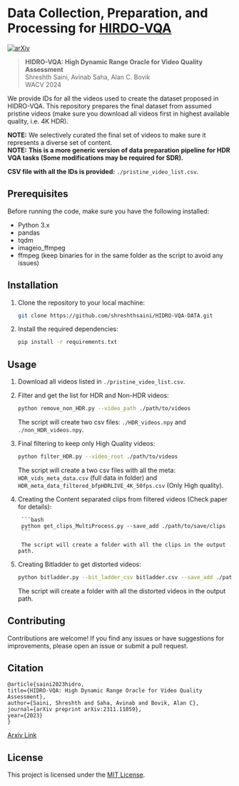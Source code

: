 # Data Collection, Preparation, and Processing for [HIRDO-VQA](https://arxiv.org/abs/2311.11059)

[![arXiv](https://img.shields.io/badge/arXiv-1234.56789-b31b1b.svg)](https://arxiv.org/abs/2311.11059)


> **HIDRO-VQA: High Dynamic Range Oracle for Video Quality Assessment**  
> Shreshth Saini, Avinab Saha, Alan C. Bovik  
> WACV 2024

We provide IDs for all the videos used to create the dataset proposed in HIDRO-VQA. This repository prepares the final dataset from assumed pristine videos (make sure you download all videos first in highest available quality, i.e. 4K HDR). 

**NOTE:** We selectively curated the final set of videos to make sure it represents a diverse set of content. \
**NOTE:** **This is a more generic version of data preparation pipeline for HDR VQA tasks (Some modifications may be required for SDR).**

**CSV file with all the IDs is provided:** `./pristine_video_list.csv`.

## Prerequisites

Before running the code, make sure you have the following installed:

- Python 3.x
- pandas
- tqdm
- imageio_ffmpeg
- ffmpeg (keep binaries for in the same folder as the script to avoid any issues)

## Installation

1. Clone the repository to your local machine:

    ```bash
    git clone https://github.com/shreshthsaini/HIDRO-VQA-DATA.git
    ```

2. Install the required dependencies:

    ```bash
    pip install -r requirements.txt
    ```

## Usage

1. Download all videos listed in `./pristine_video_list.csv`.

2. Filter and get the list for HDR and Non-HDR videos:

    ```bash
    python remove_non_HDR.py --video_path ./path/to/videos
    ```

    The script will create two csv files: `./HDR_videos.npy` and `./non_HDR_videos.npy`.

3. Final filtering to keep only High Quality videos:

    ```bash
    python filter_HDR.py --video_root ./path/to/videos

    ```

    The script will create a two csv files with all the meta: `HDR_vids_meta_data.csv` (full data in folder) and `HDR_meta_data_filtered_bfpHDRLIVE_4K_50fps.csv` (Only High quality).


4. Creating the Content separated clips from filtered videos (Check paper for details):
    
        ```bash
        python get_clips_MultiProcess.py --save_add ./path/to/save/clips
        ```
    
        The script will create a folder with all the clips in the output path.

5. Creating Bitladder to get distorted videos:

    ```bash
    python bitladder.py --bit_ladder_csv bitladder.csv --save_add ./path/to/save/distorted/videos
    ```

    The script will create a folder with all the distorted videos in the output path.



## Contributing

Contributions are welcome! If you find any issues or have suggestions for improvements, please open an issue or submit a pull request.

## Citation 
    @article{saini2023hidro,
    title={HIDRO-VQA: High Dynamic Range Oracle for Video Quality Assessment},
    author={Saini, Shreshth and Saha, Avinab and Bovik, Alan C},
    journal={arXiv preprint arXiv:2311.11059},
    year={2023}
    }

[Arxiv Link](https://arxiv.org/abs/2311.11059)

## License

This project is licensed under the [MIT License](LICENSE).
